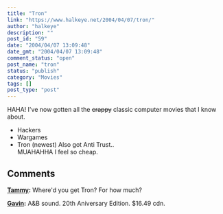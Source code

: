 ```yaml
---
title: "Tron"
link: "https://www.halkeye.net/2004/04/07/tron/"
author: "halkeye"
description: ""
post_id: "59"
date: "2004/04/07 13:09:48"
date_gmt: "2004/04/07 13:09:48"
comment_status: "open"
post_name: "tron"
status: "publish"
category: "Movies"
tags: []
post_type: "post"
---
```


HAHA! I've now gotten all the <s>crappy</s> classic computer movies that I know about. 

  * Hackers
  * Wargames
  * Tron (newest)
Also got Anti Trust..   
MUAHAHHA I feel so cheap.

## Comments

**[Tammy](#59 "2004-04-07 22:50:21"):** Where'd you get Tron? For how much?

**[Gavin](#60 "2004-04-08 15:00:04"):** A&B sound. 20th Aniversary Edition. $16.49 cdn.

